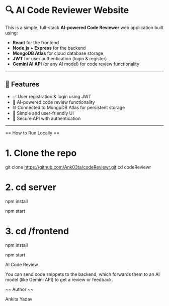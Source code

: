 # 🔍 AI Code Reviewer Website

This is a simple, full-stack **AI-powered Code Reviewer** web application built using:

- **React** for the frontend  
- **Node.js + Express** for the backend  
- **MongoDB Atlas** for cloud database storage  
- **JWT** for user authentication (login & register)  
- **Gemini AI API** (or any AI model) for code review functionality

---

## 🚀 Features

- ✅ User registration & login using JWT
- 🧠 AI-powered code review functionality
- 🌐 Connected to MongoDB Atlas for persistent storage
- 🎯 Simple and user-friendly UI
- 🔐 Secure API with authentication

---
== How to Run Locally ==

# 1. Clone the repo
git clone https://github.com/Ank03ta/codeReviewr.git
cd codeReviewr

# 2. cd server
npm install

npm start

# 3. cd /frontend
npm install


npm start

AI Code Review


You can send code snippets to the backend, which forwards them to an AI model (like Gemini API) to get a review or feedback.

 ~~ Author ~~

 
 Ankita Yadav


